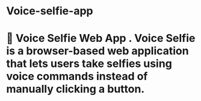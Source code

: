 # Voice-selfie-app
 # 📸 Voice Selfie Web App . Voice Selfie is a browser-based web application that lets users take selfies using **voice commands** instead of manually clicking a button. 
